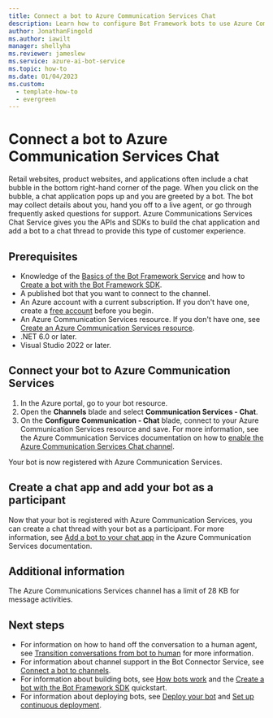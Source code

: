 ```yaml
---
title: Connect a bot to Azure Communication Services Chat
description: Learn how to configure Bot Framework bots to use Azure Communication Services Chat to communicate with users.
author: JonathanFingold
ms.author: iawilt
manager: shellyha
ms.reviewer: jameslew
ms.service: azure-ai-bot-service
ms.topic: how-to
ms.date: 01/04/2023
ms.custom:
  - template-how-to
  - evergreen
---
```


# Connect a bot to Azure Communication Services Chat

Retail websites, product websites, and applications often include a chat bubble in the bottom right-hand corner of the page. When you click on the bubble, a chat application pops up and you are greeted by a bot. The bot may collect details about you, hand you off to a live agent, or go through frequently asked questions for support. Azure Communications Services Chat Service gives you the APIs and SDKs to build the chat application and add a bot to a chat thread to provide this type of customer experience.


## Prerequisites

- Knowledge of the [Basics of the Bot Framework Service](v4sdk/bot-builder-basics.md) and how to [Create a bot with the Bot Framework SDK](bot-service-quickstart-create-bot.md).
- A published bot that you want to connect to the channel.
- An Azure account with a current subscription. If you don't have one, create a [free account](https://azure.microsoft.com/free/?WT.mc_id=A261C142F) before you begin.
- An Azure Communication Services resource. If you don't have one, see [Create an Azure Communication Services resource](/azure/communication-services/quickstarts/create-communication-resource).
- .NET 6.0 or later.
- Visual Studio 2022 or later.

## Connect your bot to Azure Communication Services

1. In the Azure portal, go to your bot resource.
1. Open the **Channels** blade and select **Communication Services - Chat**.
1. On the **Configure Communication - Chat** blade, connect to your Azure Communication Services resource and save. For more information, see the Azure Communication Services documentation on how to [enable the Azure Communication Services Chat channel](/azure/communication-services/quickstarts/chat/quickstart-botframework-integration#step-3---enable-azure-communication-services-chat-channel).

Your bot is now registered with Azure Communication Services.

## Create a chat app and add your bot as a participant

Now that your bot is registered with Azure Communication Services, you can create a chat thread with your bot as a participant.
For more information, see [Add a bot to your chat app](/azure/communication-services/quickstarts/chat/quickstart-botframework-integration) in the Azure Communication Services documentation.

## Additional information

The Azure Communications Services channel has a limit of 28 KB for message activities.

## Next steps

- For information on how to hand off the conversation to a human agent, see [Transition conversations from bot to human](bot-service-design-pattern-handoff-human.md) for more information.
- For information about channel support in the Bot Connector Service, see [Connect a bot to channels](bot-service-manage-channels.md).
- For information about building bots, see [How bots work](v4sdk/bot-builder-basics.md) and the [Create a bot with the Bot Framework SDK](bot-service-quickstart-create-bot.md) quickstart.
- For information about deploying bots, see [Deploy your bot](bot-builder-deploy-az-cli.md) and [Set up continuous deployment](bot-service-build-continuous-deployment.md).
